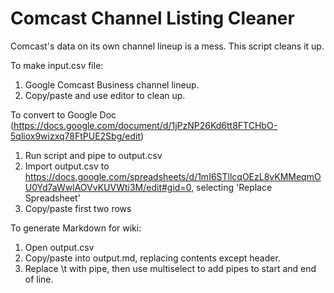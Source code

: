 # Comcast Channel Listing Cleaner

Comcast's data on its own channel lineup is a mess. This script cleans it up.

To make input.csv file:

1. Google Comcast Business channel lineup.
1. Copy/paste and use editor to clean up.

To convert to Google Doc (https://docs.google.com/document/d/1jPzNP26Kd6tt8FTCHbO-5qliox9wizxq78FtPUE2Sbg/edit)

1. Run script and pipe to output.csv
1. Import output.csv to https://docs.google.com/spreadsheets/d/1mI6STllcqOEzL8vKMMeqmOU0Yd7aWwlAOVvKUVWti3M/edit#gid=0, selecting 'Replace Spreadsheet'
1. Copy/paste first two rows

To generate Markdown for wiki:

1. Open output.csv
1. Copy/paste into output.md, replacing contents except header.
1. Replace \t with pipe, then use multiselect to add pipes to start and end of line.

